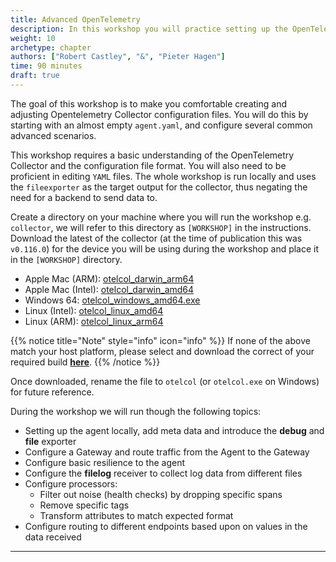 ```yaml
---
title: Advanced OpenTelemetry
description: In this workshop you will practice setting up the OpenTelemetry Collector configuration from scratch and go though several advanced configuration scenarios's
weight: 10
archetype: chapter
authors: ["Robert Castley", "&", "Pieter Hagen"]
time: 90 minutes
draft: true
---
```


The goal of this workshop is to make you comfortable creating and adjusting Opentelemetry Collector configuration files. You will do this by starting with an almost empty `agent.yaml`, and configure several common advanced scenarios.

This workshop requires a basic understanding of the OpenTelemetry Collector and the configuration file format. You will also need to be proficient in editing `YAML` files. The whole workshop is run locally and uses the `fileexporter` as the target output for the collector, thus negating the need for a backend to send data to.

Create a directory on your machine where you will run the workshop e.g. `collector`, we will refer to this directory as `[WORKSHOP]` in the instructions. Download the latest of the collector (at the time of publication this was `v0.116.0`) for the device you will be using during the workshop and place it in the `[WORKSHOP]` directory.

* Apple Mac (ARM): [otelcol_darwin_arm64](https://github.com/signalfx/splunk-otel-collector/releases/download/v0.116.0/otelcol_darwin_arm64)
* Apple Mac (Intel): [otelcol_darwin_amd64](https://github.com/signalfx/splunk-otel-collector/releases/download/v0.115.0/otelcol_darwin_amd64)
* Windows 64: [otelcol_windows_amd64.exe](https://github.com/signalfx/splunk-otel-collector/releases/download/v0.116.0/otelcol_windows_amd64.exe)
* Linux (Intel): [otelcol_linux_amd64](https://github.com/signalfx/splunk-otel-collector/releases/download/v0.116.0/otelcol_linux_amd64)
* Linux (ARM): [otelcol_linux_arm64](https://github.com/signalfx/splunk-otel-collector/releases/download/v0.116.0/otelcol_linux_arm64)

{{% notice title="Note" style="info" icon="info" %}}
If none of the above match your host platform, please select and download the correct of your required build [**here**](https://github.com/signalfx/splunk-otel-collector/releases/tag/v0.116.0).
{{% /notice %}}

Once downloaded, rename the file to `otelcol` (or `otelcol.exe` on Windows) for future reference.

<!--
Optionally, you can install `jq` to pretty view the json files:

###### Apple Mac

```bash
brew install jq
```

###### Windows 64

```bash
choco install  jq -y
```

###### Linux

Check your install **[here](https://jqlang.github.io/jq/download/)**

### Agenda
-->

During the workshop we will run though the following topics:

* Setting up the agent locally, add meta data and introduce the **debug** and **file** exporter
* Configure a Gateway and route traffic from the Agent to the Gateway
* Configure basic resilience to the agent
* Configure the **filelog** receiver to collect log data from different files
* Configure processors:
  * Filter out noise (health checks) by dropping specific spans
  * Remove specific tags
  * Transform attributes to match expected format
* Configure routing to different endpoints based upon on values in the data received

---
<!-- {{% children containerstyle="ul" depth="1" description="true" %}} -->
